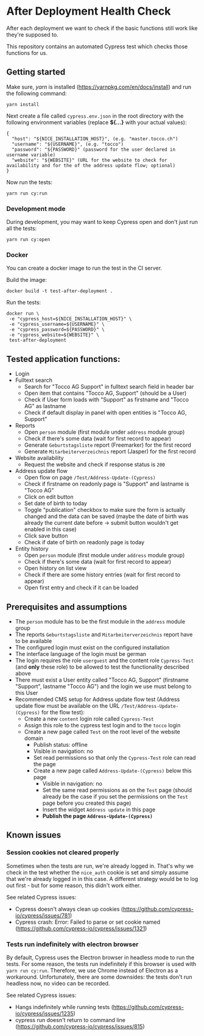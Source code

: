 # After Deployment Health Check

After each deployment we want to check if the basic functions still work like they're supposed to.

This repository contains an automated Cypress test which checks those functions for us.

## Getting started

Make sure, *yarn* is installed (https://yarnpkg.com/en/docs/install) and run the following command:

```
yarn install
```

Next create a file called `cypress.env.json` in the root directory with the following environment variables (replace
**${...}** with your actual values):

```
{
  "host": "${NICE_INSTALLATION_HOST}", (e.g. "master.tocco.ch")
  "username": "${USERNAME}", (e.g. "tocco")
  "password": "${PASSWORD}" (password for the user declared in username variable)
  "website": "${WEBSITE}" (URL for the website to check for availability and for the of the address update flow; optional)
}
```

Now run the tests:

```
yarn run cy:run
```

### Development mode

During development, you may want to keep Cypress open and don't just run all the tests:

```
yarn run cy:open
```

### Docker

You can create a docker image to run the test in the CI server.

Build the image:
```
docker build -t test-after-deployment .
```

Run the tests:
```
docker run \
 -e "cypress_host=${NICE_INSTALLATION_HOST}" \
 -e "cypress_username=${USERNAME}" \
 -e "cypress_password=${PASSWORD}" \
 -e "cypress_website=${WEBSITE}" \
 test-after-deployment
```

## Tested application functions:
* Login
* Fulltext search
  * Search for "Tocco AG Support" in fulltext search field in header bar
  * Open item that contains "Tocco AG, Support" (should be a User)
  * Check if User form loads with "Support" as firstname and "Tocco AG" as lastname
  * Check if default display in panel with open entities is "Tocco AG, Support"
* Reports
  * Open `person` module (first module under `address` module group)
  * Check if there's some data (wait for first record to appear)
  * Generate `Geburtstagsliste` report (Freemarker) for the first record
  * Generate `Mitarbeiterverzeichnis` report (Jasper) for the first record
* Website availability
  * Request the website and check if response status is `200`
* Address update flow
  * Open flow on page `/Test/Address-Update-(Cypress)`
  * Check if firstname on readonly page is "Support" and lastname is "Tocco AG"
  * Click on edit button
  * Set date of birth to today
  * Toggle "publication" checkbox to make sure the form is actually changed
    and the data can be saved (maybe the date of birth was already the current
    date before -> submit button wouldn't get enabled in this case)
  * Click save button
  * Check if date of birth on readonly page is today
* Entity history
  * Open `person` module (first module under `address` module group)
  * Check if there's some data (wait for first record to appear)
  * Open history on list view
  * Check if there are some history entries (wait for first record to appear)
  * Open first entry and check if it can be loaded

## Prerequisites and assumptions
* The `person` module has to be the first module in the `address` module group
* The reports `Geburtstagsliste` and `Mitarbeiterverzeichnis` report have to be available
* The configured login must exist on the configured installation
* The interface language of the login must be german
* The login requires the role `userguest` and the content role `Cypress-Test` (and **only** these role)
  to be allowed to test the functionality described above
* There must exist a User entity called "Tocco AG, Support" (firstname "Support", lastname "Tocco AG") and the login
  we use must belong to this User
* Recommended CMS setup for Address update flow test (Address update flow must be available on the URL
  `/Test/Address-Update-(Cypress)` for the flow test):
  * Create a new `content` login role called `Cypress-Test`
  * Assign this role to the cypress test login and to the `tocco` login
  * Create a new page called `Test` on the root level of the website domain
    * Publish status: offline
    * Visible in navigation: no
    * Set read permissions so that only the `Cypress-Test` role can read the page
    * Create a new page called `Address-Update-(Cypress)` below this page
      * Visible in navigation: no
      * Set the same read permissions as on the `Test` page (should already be the case if you set the
        permissions on the `Test` page before you created this page)
      * Insert the widget `Address update` in this page
      * **Publish the page `Address-Update-(Cypress)`**
    

## Known issues

### Session cookies not cleared properly

Sometimes when the tests are run, we're already logged in. That's why we check in the test whether the `nice_auth`
cookie is set and simply assume that we're already logged in in this case. A different strategy would be to log out
first - but for some reason, this didn't work either.

See related Cypress issues:
* Cypress doesn't always clean up cookies (https://github.com/cypress-io/cypress/issues/781)
* Cypress crash: Error: Failed to parse or set cookie named (https://github.com/cypress-io/cypress/issues/1321)

### Tests run indefinitely with electron browser

By default, Cypress uses the Electron browser in headless mode to run the tests. For some reason, the tests run
indefinitely if this browser is used with `yarn run cy:run`. Therefore, we use Chrome instead of Electron as a
workaround. Unfortunately, there are some downsides: the tests don't run headless now, no video can be recorded.

See related Cypress issues:
* Hangs indefinitely while running tests (https://github.com/cypress-io/cypress/issues/1235)
* cypress run doesn't return to command line (https://github.com/cypress-io/cypress/issues/815)
